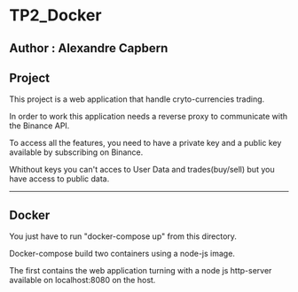 # TP2_Docker
Author : Alexandre Capbern
--------------------------------
Project
--------------------------------
This project is a web application that handle 
cryto-currencies trading.

In order to work this application needs a reverse proxy to
communicate with the Binance API.

To access all the features, you need to have a private key 
and a public key available by subscribing on Binance.

Whithout keys you can't acces to User Data 
and trades(buy/sell) but you have access to public data.
 

--------------------------------
Docker
--------------------------------
You just have to run "docker-compose up" from this directory.

Docker-compose build two containers using a node-js image.

The first contains the web application turning with
a node js http-server available on localhost:8080
on the host.

